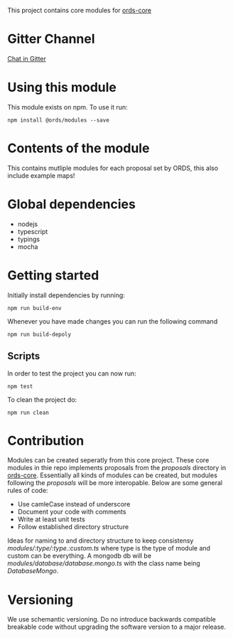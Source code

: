 This project contains core modules for [ords-core](https://github.com/MedSolve/ords-core)

# Gitter Channel
[Chat in Gitter](https://gitter.im/GallVp/chiroit-backend?utm_source=share-link&utm_medium=link&utm_campaign=share-link)

# Using this module
This module exists on npm. To use it run:

```
npm install @ords/modules --save
```

# Contents of the module
This contains mutliple modules for each proposal set by ORDS, this also include example maps!

# Global dependencies
- nodejs
- typescript
- typings
- mocha

# Getting started
Initially install dependencies by running:
```
npm run build-env
```
Whenever you have made changes you can run the following command
```
npm run build-depoly
```
## Scripts
In order to test the project you can now run:
```
npm test
```
To clean the project do:
```
npm run clean
```

# Contribution
Modules can be created seperatly from this core project. These core modules in thie repo implements proposals from the *proposals* directory in [ords-core](https://github.com/MedSolve/ords-core). Essentially all kinds of modules can be created, but modules following the *proposals* will be more interopable. Below are some general rules of code:

- Use camleCase instead of underscore
- Document your code with comments
- Write at least unit tests
- Follow established directory structure

Ideas for naming to and directory structure to keep consistensy *modules/:type/:type.:custom.ts* where type is the type of module and custom can be everything. A mongodb db will be *modules/database/database.mongo.ts* with the class name being *DatabaseMongo*.

# Versioning
We use schemantic versioning. Do no introduce backwards compatible breakable code without upgrading the software version to a major release.